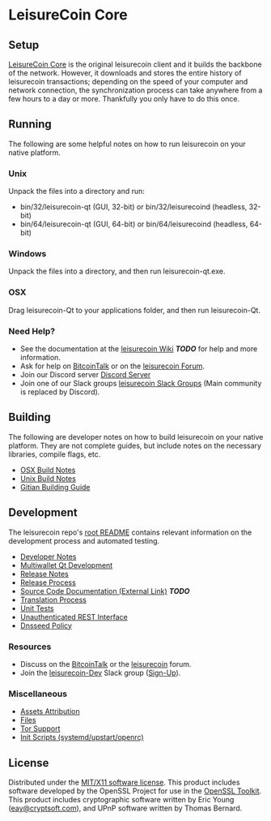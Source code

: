 LeisureCoin Core
=====================

Setup
---------------------
[LeisureCoin Core](http://lsr.io/wallet) is the original leisurecoin client and it builds the backbone of the network. However, it downloads and stores the entire history of leisurecoin transactions; depending on the speed of your computer and network connection, the synchronization process can take anywhere from a few hours to a day or more. Thankfully you only have to do this once.

Running
---------------------
The following are some helpful notes on how to run leisurecoin on your native platform.

### Unix

Unpack the files into a directory and run:

- bin/32/leisurecoin-qt (GUI, 32-bit) or bin/32/leisurecoind (headless, 32-bit)
- bin/64/leisurecoin-qt (GUI, 64-bit) or bin/64/leisurecoind (headless, 64-bit)

### Windows

Unpack the files into a directory, and then run leisurecoin-qt.exe.

### OSX

Drag leisurecoin-Qt to your applications folder, and then run leisurecoin-Qt.

### Need Help?

* See the documentation at the [leisurecoin Wiki](https://en.bitcoin.it/wiki/Main_Page) ***TODO***
for help and more information.
* Ask for help on [BitcoinTalk](https://bitcointalk.org/index.php?topic=1262920.0) or on the [leisurecoin Forum](http://forum.lsr.io/).
* Join our Discord server [Discord Server](https://discord.lsr.io)
* Join one of our Slack groups [leisurecoin Slack Groups](https://lsr.io/slack-logins/) (Main community is replaced by Discord).

Building
---------------------
The following are developer notes on how to build leisurecoin on your native platform. They are not complete guides, but include notes on the necessary libraries, compile flags, etc.

- [OSX Build Notes](build-osx.md)
- [Unix Build Notes](build-unix.md)
- [Gitian Building Guide](gitian-building.md)

Development
---------------------
The leisurecoin repo's [root README](https://github.com/leisurecoin-Project/leisurecoin/blob/master/README.md) contains relevant information on the development process and automated testing.

- [Developer Notes](developer-notes.md)
- [Multiwallet Qt Development](multiwallet-qt.md)
- [Release Notes](release-notes.md)
- [Release Process](release-process.md)
- [Source Code Documentation (External Link)](https://dev.visucore.com/bitcoin/doxygen/) ***TODO***
- [Translation Process](translation_process.md)
- [Unit Tests](unit-tests.md)
- [Unauthenticated REST Interface](REST-interface.md)
- [Dnsseed Policy](dnsseed-policy.md)

### Resources

* Discuss on the [BitcoinTalk](https://bitcointalk.org/index.php?topic=1262920.0) or the [leisurecoin](http://forum.lsr.io/) forum.
* Join the [leisurecoin-Dev](https://leisurecoin-dev.slack.com/) Slack group ([Sign-Up](https://leisurecoin-dev.herokuapp.com/)).

### Miscellaneous
- [Assets Attribution](assets-attribution.md)
- [Files](files.md)
- [Tor Support](tor.md)
- [Init Scripts (systemd/upstart/openrc)](init.md)

License
---------------------
Distributed under the [MIT/X11 software license](http://www.opensource.org/licenses/mit-license.php).
This product includes software developed by the OpenSSL Project for use in the [OpenSSL Toolkit](https://www.openssl.org/). This product includes
cryptographic software written by Eric Young ([eay@cryptsoft.com](mailto:eay@cryptsoft.com)), and UPnP software written by Thomas Bernard.
